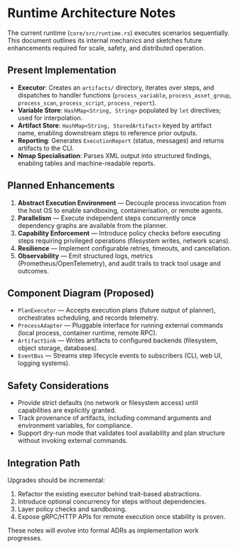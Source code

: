 # Runtime Architecture Notes

The current runtime (`core/src/runtime.rs`) executes scenarios sequentially. This document outlines its internal mechanics and sketches future enhancements required for scale, safety, and distributed operation.

## Present Implementation

- **Executor**: Creates an `artifacts/` directory, iterates over steps, and dispatches to handler functions (`process_variable`, `process_asset_group`, `process_scan`, `process_script`, `process_report`).
- **Variable Store**: `HashMap<String, String>` populated by `let` directives; used for interpolation.
- **Artifact Store**: `HashMap<String, StoredArtifact>` keyed by artifact name, enabling downstream steps to reference prior outputs.
- **Reporting**: Generates `ExecutionReport` (status, messages) and returns artifacts to the CLI.
- **Nmap Specialisation**: Parses XML output into structured findings, enabling tables and machine-readable reports.

## Planned Enhancements

1. **Abstract Execution Environment** — Decouple process invocation from the host OS to enable sandboxing, containerisation, or remote agents.
2. **Parallelism** — Execute independent steps concurrently once dependency graphs are available from the planner.
3. **Capability Enforcement** — Introduce policy checks before executing steps requiring privileged operations (filesystem writes, network scans).
4. **Resilience** — Implement configurable retries, timeouts, and cancellation.
5. **Observability** — Emit structured logs, metrics (Prometheus/OpenTelemetry), and audit trails to track tool usage and outcomes.

## Component Diagram (Proposed)

- `PlanExecutor` — Accepts execution plans (future output of planner), orchestrates scheduling, and records telemetry.
- `ProcessAdapter` — Pluggable interface for running external commands (local process, container runtime, remote RPC).
- `ArtifactSink` — Writes artifacts to configured backends (filesystem, object storage, databases).
- `EventBus` — Streams step lifecycle events to subscribers (CLI, web UI, logging systems).

## Safety Considerations

- Provide strict defaults (no network or filesystem access) until capabilities are explicitly granted.
- Track provenance of artifacts, including command arguments and environment variables, for compliance.
- Support dry-run mode that validates tool availability and plan structure without invoking external commands.

## Integration Path

Upgrades should be incremental:

1. Refactor the existing executor behind trait-based abstractions.
2. Introduce optional concurrency for steps without dependencies.
3. Layer policy checks and sandboxing.
4. Expose gRPC/HTTP APIs for remote execution once stability is proven.

These notes will evolve into formal ADRs as implementation work progresses.
